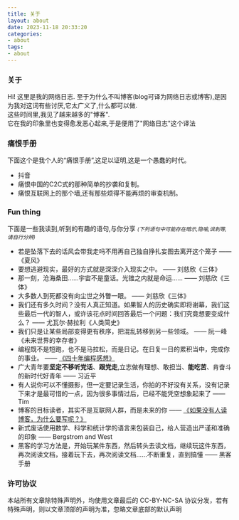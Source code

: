 ```yaml
---
title: 关于
layout: about
date: 2023-11-18 20:33:20
categories: 
- about
tags:
- about
---
```

### 关于

Hi! 这里是我的网络日志.
至于为什么不叫博客(blog可译为网络日志或博客),是因为我对这词有些讨厌,它太广义了,什么都可以做.  
这些时间里,我见了越来越多的"博客".  
它在我的印象里也变得愈发恶心起来,于是便用了"网络日志"这个译法

### 痛恨手册

下面这个是我个人的“痛恨手册”,这足以证明,这是一个愚蠢的时代。

* 抖音
* 痛恨中国的C2C式的那种简单的抄袭和复制。
* 痛恨互联网上的那个墙,还有那些烦得不能再烦的审查机制。

### Fun thing

下面是一些我读到,听到的有趣的语句,与你分享
<small>*(下列语句中可能存在暗示,隐喻,讽刺等,请自行分辨)*</small>  

* 若是坠落下去的话风会带我走吗不用再自己独自挣扎妄图去离开这个笼子  —— 《夏风》
* 要想逃避现实，最好的方式就是深深介入现实之中。    —— 刘慈欣《三体》
* 那一刻，沧海桑田……宇宙不是童话。光锥之内就是命运……    —— 刘慈欣《三体》
* 大多数人到死都没有向尘世之外瞥一眼。  —— 刘慈欣《三体》
* 我们还有多久时间？没有人真正知道。如果智人的历史确实即将谢幕，我们这些最后一代的智人，或许该花点时间回答最后一个问题：我们究竟想要变成什么？  —— 尤瓦尔·赫拉利《人类简史》
* 我们只是让某些局部变得更有秩序，把混乱转移到另一些领域。  —— 阮一峰《未来世界的幸存者》
* 编程既不是短跑，也不是马拉松，而是日记。在日复一日的累积当中，完成你的事业。  —— [《四十年编程感想》](https://codefol.io/posts/the-forty-year-programmer/)
* 广大青年要**坚定不移听党话**、**跟党走**,立志做有理想、敢担当、**能吃苦**、肯奋斗的新时代好青年 —— 习近平
* 有人说你可以不懂摄影，但一定要记录生活，你拍的不好没有关系，没有记录下来才是最可惜的一点，因为很多事情过后，已经不能凭空想象起来了 —— Tim
* 博客的目标读者，其实不是互联网人群，而是未来的你 —— [《如果没有人读博客，为什么要写呢？》](https://sorrycc.com/why-blog-if-nobody-reads-it)
* 新式废话使用数学、科学和统计学的语言来包装自己，给人营造出严谨和准确的印象 —— Bergstrom and West
* 黑客的学习方法是，开始玩某件东西，然后转头去读文档，继续玩这件东西，再次阅读文档，接着玩下去，再次阅读文档......不断重复，直到搞懂 —— 黑客手册

### 许可协议

本站所有文章除特殊声明外，均使用文章最后的 CC-BY-NC-SA 协议分发，若有特殊声明，则以文章顶部的声明为准，忽略文章底部的默认声明
